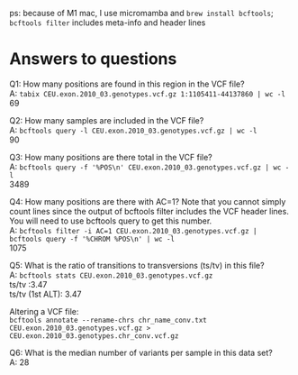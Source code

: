 ps: because of M1 mac, I use micromamba and `brew install bcftools`;
`bcftools filter` includes meta-info and header lines

# Answers to questions


Q1: How many positions are found in this region in the VCF file?  
A:  `tabix CEU.exon.2010_03.genotypes.vcf.gz 1:1105411-44137860 | wc -l`  
    69


Q2: How many samples are included in the VCF file?  
A:  `bcftools query -l CEU.exon.2010_03.genotypes.vcf.gz | wc -l `  
    90


Q3: How many positions are there total in the VCF file?  
A: `bcftools query -f '%POS\n' CEU.exon.2010_03.genotypes.vcf.gz | wc -l`  
    3489

Q4: How many positions are there with AC=1? Note that you cannot simply count lines since the output of bcftools filter includes the VCF header lines. You will need to use bcftools query to get this number.  
A: `bcftools filter -i AC=1 CEU.exon.2010_03.genotypes.vcf.gz | bcftools query -f '%CHROM %POS\n' | wc -l`  
    1075

Q5: What is the ratio of transitions to transversions (ts/tv) in this file?  
A: `bcftools stats CEU.exon.2010_03.genotypes.vcf.gz`   
    ts/tv :3.47  
    ts/tv (1st ALT): 3.47


Altering a VCF file:   
`bcftools annotate --rename-chrs chr_name_conv.txt CEU.exon.2010_03.genotypes.vcf.gz > CEU.exon.2010_03.genotypes.chr_conv.vcf.gz`  


Q6: What is the median number of variants per sample in this data set?  
A: 28



